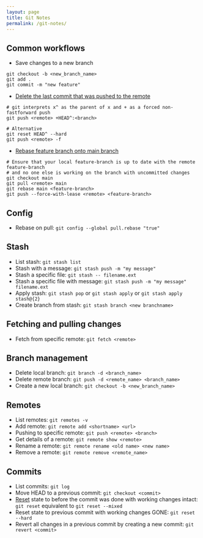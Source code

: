 ```yaml
---
layout: page
title: Git Notes
permalink: /git-notes/
---
```


## Common workflows
- Save changes to a new branch
```
git checkout -b <new_branch_name>
git add .
git commit -m "new feature"
```
- [Delete the last commit that was pushed to the remote](https://christoph.ruegg.name/blog/git-howto-revert-a-commit-already-pushed-to-a-remote-reposit.html)
```
# git interprets x^ as the parent of x and + as a forced non-fastforward push
git push <remote> +HEAD^:<branch>

# Alternative
git reset HEAD^ --hard
git push <remote> -f
```
- [Rebase feature branch onto main branch](https://stackoverflow.com/questions/7929369/how-to-rebase-local-branch-onto-remote-master)
```
# Ensure that your local feature-branch is up to date with the remote feature-branch
# and no one else is working on the branch with uncommitted changes
git checkout main
git pull <remote> main
git rebase main <feature-branch>
git push --force-with-lease <remote> <feature-branch>
```

## Config
- Rebase on pull: `git config --global pull.rebase "true"`

## Stash
- List stash: `git stash list`
- Stash with a message: `git stash push -m "my message"`
- Stash a specific file: `git stash -- filename.ext`
- Stash a specific file with message: `git stash push -m "my message" filename.ext`
- Apply stash: `git stash pop` or `git stash apply` or `git stash apply stash@{2}`
- Create branch from stash: `git stash branch <new branchname>`

## Fetching and pulling changes
- Fetch from specific remote: `git fetch <remote>`

## Branch management
- Delete local branch: `git branch -d <branch_name>`
- Delete remote branch: `git push -d <remote_name> <branch_name>`
- Create a new local branch: `git checkout -b <new_branch_name>`

## Remotes
- List remotes: `git remotes -v`
- Add remote: `git remote add <shortname> <url>`
- Pushing to specific remote: `git push <remote> <branch>`
- Get details of a remote: `git remote show <remote>`
- Rename a remote: `git remote rename <old name> <new name>`
- Remove a remote: `git remote remove <remote_name>`

## Commits
- List commits: `git log`
- Move HEAD to a previous commit: `git checkout <commit>`
- [Reset](https://www.atlassian.com/git/tutorials/undoing-changes/git-reset) state to before the commit was done with working changes intact: `git reset` equivalent to `git reset --mixed`
- Reset state to previous commit with working changes GONE: `git reset --hard`
- Revert all changes in a previous commit by creating a new commit: `git revert <commit>`


